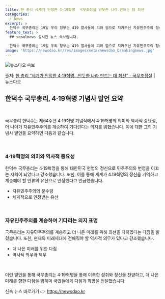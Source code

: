 ```yaml
---
title: 한 총리 세계가 인정한 4·19혁명  국무조정실 반듯한 나라 만드는 데 최선
categories:
  - News
excerpt: >
  한덕수 국무총리는 19일 우리 정부는 419 열사들이 피와 땀으로 지켜주신 자유민주주의 정신을 기리고 계승하…
feature_text: >
  ## seoulnews 실시간 뉴스 속보입니다.

  한덕수 국무총리는 19일 우리 정부는 419 열사들이 피와 땀으로 지켜주신 자유민주주의 정신을 기리고 계승하…
image: 'https://newsdao.kr/res/images/meta/newsdao_breakingnews.jpg'
---
```


![뉴스다오 속보](https://newsdao.kr/res/images/meta/newsdao_breakingnews.jpg)

<p>출처: <a href="https://newsdao.kr/3633" rel="dofollow">한 총리 “세계가 인정한 4·19혁명…반듯한 나라 만드는 데 최선”  - 국무조정실</a> | 뉴스다오</p>

<h2 data-ke-size="size26">한덕수 국무총리, 4·19혁명 기념사 발언 요약</h2>
<p data-ke-size="size16">&nbsp;</p>
국무총리 한덕수는 제64주년 4·19혁명 기념식에서 4·19혁명의 의미와 역사적 중요성, 더 나아가 자유민주주의를 계승하여 기다린다는 의지를 밝혔습니다. 이에 대한 그의 기념사 발언을 요약하면 다음과 같습니다.
<p data-ke-size="size16">&nbsp;</p>

<h3>4·19혁명의 의미와 역사적 중요성</h3>
<p data-ke-size="size16">한덕수 국무총리는 4·19혁명을 통해 대한민국 헌법의 정신으로 민주주의와 번영을 이끄는 저력이 되었다고 강조했습니다. 또한, 이를 통해 세계가 4.19혁명의 정신을 기억하고 계승해야 할 인류의 유산으로 인정했다고 언급했습니다.</p>
<ul>
<li>자유민주주의의 분수령</li>
<li>세계적으로 인정받는 유산</li>
</ul>
<p data-ke-size="size16">&nbsp;</p>

<h3>자유민주주의를 계승하여 기다리는 의지 표명</h3>
<p data-ke-size="size16">국무총리는 자유민주주의를 계승하고 더 나은 미래를 위해 최선을 다하겠다는 다짐을 밝혔습니다. 또한, 현재와 미래세대에 전해줘야 할 역사적 의무가 있다고 강조했습니다.</p>
<ul>
<li>더 나은 미래를 위한 다짐</li>
<li>역사적 의무와 책무</li>
</ul>
<p data-ke-size="size16">&nbsp;</p>
이런 발언을 통해 국무총리는 4·19혁명을 통해 이룩한 성취와 정신을 찬양하고, 더 나은 미래를 향한 다짐을 밝히며 국민들에게 다짐과 희망을 전달했습니다. 

신속 뉴스 바로가기 👉 <a href="https://newsdao.kr" rel="dofollow">https://newsdao.kr</a>



